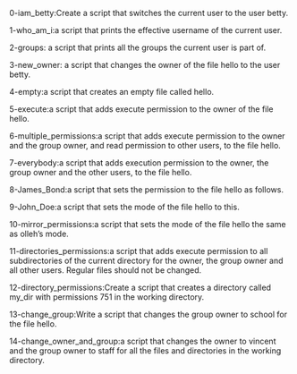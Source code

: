 0-iam_betty:Create a script that switches the current user to the user betty.

1-who_am_i:a script that prints the effective username of the current user.

2-groups: a script that prints all the groups the current user is part of.

3-new_owner: a script that changes the owner of the file hello to the user betty.

4-empty:a script that creates an empty file called hello.

5-execute:a script that adds execute permission to the owner of the file hello.

6-multiple_permissions:a script that adds execute permission to the owner and the group owner, and read permission to other users, to the file hello.

7-everybody:a script that adds execution permission to the owner, the group owner and the other users, to the file hello.

8-James_Bond:a script that sets the permission to the file hello as follows.

9-John_Doe:a script that sets the mode of the file hello to this.

10-mirror_permissions:a script that sets the mode of the file hello the same as olleh’s mode.

11-directories_permissions:a script that adds execute permission to all subdirectories of the current directory for the owner, the group owner and all other users. Regular files should not be changed.

12-directory_permissions:Create a script that creates a directory called my_dir with permissions 751 in the working directory.

13-change_group:Write a script that changes the group owner to school for the file hello.

14-change_owner_and_group:a script that changes the owner to vincent and the group owner to staff for all the files and directories in the working directory.
